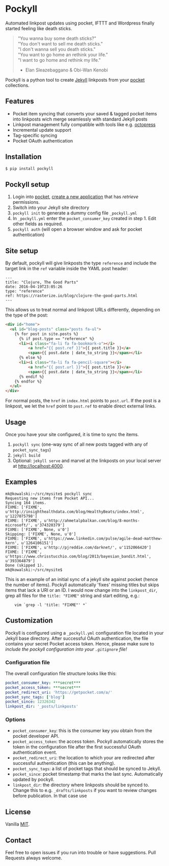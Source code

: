 # Pockyll

Automated linkpost updates using pocket, IFTTT and Wordpress 
finally started feeling like death sticks.

> "You wanna buy some death sticks?"<br>
> "You don't want to sell me death sticks."<br>
> "I don't wanna sell you death sticks."<br>
> "You want to go home an rethink your life."<br>
> "I want to  go home and rethink my life."<br>
> - Elan Sleazebaggano & Obi-Wan Kenobi

Pockyll is a python tool to create [Jekyll][j] linkposts from your
[pocket][pocket] collections.

## Features

* Pocket item syncing that converts your saved & tagged pocket items
  into linkposts wich merge seamlessly with standard Jekyll posts
* Linkpost management fully compatible with tools like e.g.
  [octopress][octopress]
* Incremental update support
* Tag-specific syncing
* Pocket OAuth authentication

## Installation 

```bash
$ pip install pockyll
```

## Pockyll setup

1. Login into [pocket][pocket_login], [create a new
  application][pocket_newapp] that has *retrieve* permissions.
2. Switch into your Jekyll site directory
3. `pockyll init` to generate a dummy config file `_pockyll.yml`
4. In `_pockyll.yml` enter the `pocket_consumer_key` created in step 1. 
   Edit other fields as required.
5. `pockyll auth` (will open a browser window and ask for pocket authentication)

## Site setup

By default, pockyll will give linkposts the type `reference` and include the 
target link in the `ref` variable inside the YAML post header:

	---
	title: "Clojure, The Good Parts"
	date: 2016-04-19T23:05:26
	type: "reference"
	ref: https://rasterize.io/blog/clojure-the-good-parts.html
	---

This allows us to treat normal and linkpost URLs differently, depending on
the type of the post:

```html
<div id="home">
  <ul id="blog-posts" class="posts fa-ul">
    {% for post in site.posts %}
      {% if post.type == "reference" %}
      <li><i class="fa-li fa fa-bookmark-o"></i>
          <a href="{{ post.ref }}">{{ post.title }}</a>
          <span>{{ post.date | date_to_string }}</span></li>
      {% else %}
      <li><i class="fa-li fa fa-pencil-square"></i>
          <a href="{{ post.url }}">{{ post.title }}</a>
          <span>{{ post.date | date_to_string }}</span></li>
      {% endif %}
    {% endfor %}
  </ul>
</div>
```

For normal posts, the `href` in `index.html` points to `post.url`. If the post is a linkpost, we let the `href` point to `post.ref` to enable direct external links.

## Usage

Once you have your site configured, it is time to sync the items.

1. `pockyll sync` (one-way sync of all new posts tagged with any 
   of `pocket_sync_tags`)
2. `jekyll build`
3. Optional: `jekyll serve` and marvel at the linkposts on your local server at
   <http://localhost:4000>.

## Examples

```
mk@kowalski:~/src/mysite$ pockyll sync
Requesting new items from Pocket API...
Syncing 164 items.
FIXME: ['FIXME', u'http://insighthealthdata.com/blog/HealthyBeats/index.html', u'1227075798']
FIXME: ['FIXME', u'http://ahmetalpbalkan.com/blog/8-months-microsoft/', u'374320379']
FIXME: ['FIXME', None, u'0']
Skipping: ['FIXME', None, u'0']
FIXME: ['FIXME', u'https://www.linkedin.com/pulse/agile-dead-matthew-kern', u'1264106151']
FIXME: ['FIXME', u'http://pjreddie.com/darknet/', u'1152066420']
FIXME: ['FIXME', u'https://www.chrisstucchio.com/blog/2013/bayesian_bandit.html', u'393364879']
Done (skipped 1).
mk@kowalski:~/src/mysite$
```

This is an example of an initial sync of a jekyll site against pocket (hence
the number of items).  Pockyll automatically 'fixes' missing titles but skips
items that lack a URI or an ID. I would now change into the `linkpost_dir`,
grep all files for the `title: "FIXME"` string and start editing, e.g.:

        vim `grep -l 'title: "FIXME"' *`


## Customization

Pockyll is configured using a `_pockyll.yml` configuration file located in
your Jekyll base directory. After successful OAuth authentication, the file
contains your secret Pocket access token. Hence, please make sure to
*include the pockyll configuration into your `.gitignore` file!*

### Configuration file

The overall configuration file structure looks like this:

```yaml
pocket_consumer_key: ***secret***
pocket_access_token: ***secret***
pocket_redirect_uri: 'https://getpocket.com/a/'
pocket_sync_tags: ['blog']
pocket_since: 12326342
linkpost_dir: '_posts/linkposts'
```

### Options

- `pocket_consumer_key`: this is the consumer key you obtain from the
  pocket developer API.
- `pocket_access_token`: the access token. Pockyll automatically stores 
  the token in the configuration file after the first successful OAuth
  authentication event.
- `pocket_redirect_uri`: the location to which your are redirected
  after successful authentication (this can be anything).
- `pocket_sync_tags`: a list of pocket tags that should be synced to
  Jekyll.
- `pocket_since`: pocket timestamp that marks the last sync.
  Automatically updated by pockyll.
- `linkpost_dir`: the directory where linkposts should be synced
  to. Change this to e.g. `_drafts/linkposts` if you want to review changes
  before publication. In that case use 

## License

Vanilla [MIT](https://github.com/mkirchner/pockyll/blob/master/LICENSE).

## Contact
Feel free to open issues if you run into trouble or have suggestions. Pull
Requests always welcome.

[j]: http://jekyllrb.com/
[octopress]: http://octopress.org/
[pocket]: https://getpocket.com/
[pocket_login]: https://getpocket.com/login
[pocket_newapp]: https://getpocket.com/developer/apps/new
